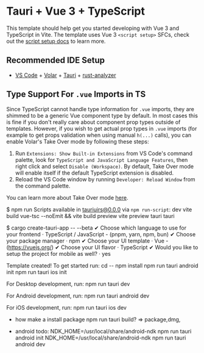 # Tauri + Vue 3 + TypeScript

This template should help get you started developing with Vue 3 and TypeScript in Vite. The template uses Vue 3 `<script setup>` SFCs, check out the [script setup docs](https://v3.vuejs.org/api/sfc-script-setup.html#sfc-script-setup) to learn more.

## Recommended IDE Setup

- [VS Code](https://code.visualstudio.com/) + [Volar](https://marketplace.visualstudio.com/items?itemName=Vue.volar) + [Tauri](https://marketplace.visualstudio.com/items?itemName=tauri-apps.tauri-vscode) + [rust-analyzer](https://marketplace.visualstudio.com/items?itemName=rust-lang.rust-analyzer)

## Type Support For `.vue` Imports in TS

Since TypeScript cannot handle type information for `.vue` imports, they are shimmed to be a generic Vue component type by default. In most cases this is fine if you don't really care about component prop types outside of templates. However, if you wish to get actual prop types in `.vue` imports (for example to get props validation when using manual `h(...)` calls), you can enable Volar's Take Over mode by following these steps:

1. Run `Extensions: Show Built-in Extensions` from VS Code's command palette, look for `TypeScript and JavaScript Language Features`, then right click and select `Disable (Workspace)`. By default, Take Over mode will enable itself if the default TypeScript extension is disabled.
2. Reload the VS Code window by running `Developer: Reload Window` from the command palette.

You can learn more about Take Over mode [here](https://github.com/johnsoncodehk/volar/discussions/471).


$ npm run
Scripts available in tauriuirs@0.0.0 via `npm run-script`:
  dev
    vite
  build
    vue-tsc --noEmit && vite build
  preview
    vite preview
  tauri
    tauri

$ cargo create-tauri-app -- --beta
✔ Choose which language to use for your frontend · TypeScript / JavaScript - (pnpm, yarn, npm, bun)
✔ Choose your package manager · npm
✔ Choose your UI template · Vue - (https://vuejs.org/)
✔ Choose your UI flavor · TypeScript
✔ Would you like to setup the project for mobile as well? · yes

Template created! To get started run:
  cd --
  npm install
  npm run tauri android init
  npm run tauri ios init

For Desktop development, run:
  npm run tauri dev

For Android development, run:
  npm run tauri android dev

For iOS development, run:
  npm run tauri ios dev

* how make a install package
  npm run tauri build? => package,dmg,


* android todo:
NDK_HOME=/usr/local/share/android-ndk npm run tauri android init
NDK_HOME=/usr/local/share/android-ndk npm run tauri android dev
